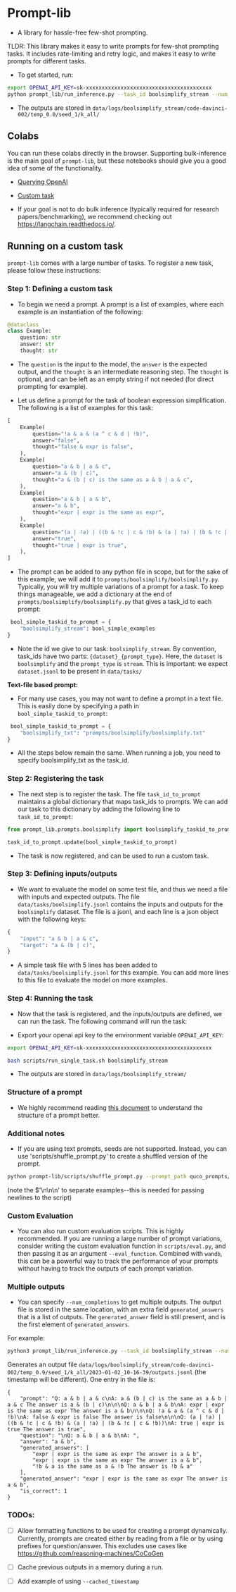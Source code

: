 # Prompt-lib

- A library for hassle-free few-shot prompting.

TLDR: This library makes it easy to write prompts for few-shot prompting tasks. It includes rate-limiting and retry logic, and makes it easy to write prompts for different tasks.

- To get started, run:
```bash
export OPENAI_API_KEY=sk-xxxxxxxxxxxxxxxxxxxxxxxxxxxxxxxxxxxxxxxx
python prompt_lib/run_inference.py --task_id boolsimplify_stream --num_prompt_examples -1 --name boolsimplify_stream_code-davinci-002_s1 --model_name code-davinci-002 --max_tokens 600 --seed 1 --num_questions_per_thread 500 --temperature 0.0 --num_inference_examples 3 --cot_task --is_debug

```

- The outputs are stored in `data/logs/boolsimplify_stream/code-davinci-002/temp_0.0/seed_1/k_all/`


## Colabs

You can run these colabs directly in the browser. Supporting bulk-inference is the main goal of `prompt-lib`, but these notebooks should give you a good idea of some of the functionality.


* [Querying OpenAI](https://github.com/reasoning-machines/prompt-lib/blob/main/notebooks/QueryOpenAI.ipynb)

* [Custom task](https://github.com/reasoning-machines/prompt-lib/blob/main/notebooks/PromptLibCustomTask.ipynb)

- If your goal is not to do bulk inference (typically required for research papers/benchmarking), we recommend checking out https://langchain.readthedocs.io/.

## Running on a custom task

`prompt-lib` comes with a large number of tasks. To register a new task, please follow these instructions: 


### Step 1: Defining a custom task

- To begin we need a prompt. A prompt is a list of examples, where each example is an instantiation of the following:

```py
@dataclass
class Example:
    question: str
    answer: str
    thought: str
```

- The `question` is the input to the model, the `answer` is the expected output, and the `thought` is an intermediate reasoning step. The `thought` is optional, and can be left as an empty string if not needed (for direct prompting for example).

- Let us define a prompt for the task of boolean expression simplification. The following is a list of examples for this task:

```py
[
    Example(
        question="!a & a & (a ^ c & d | !b)",
        answer="false",
        thought="false & expr is false",
    ),
    Example(
        question="a & b | a & c",
        answer="a & (b | c)",
        thought="a & (b | c) is the same as a & b | a & c",
    ),
    Example(
        question="a & b | a & b",
        answer="a & b",
        thought="expr | expr is the same as expr",
    ),
    Example(
        question="(a | !a) | ((b & !c | c & !b) & (a | !a) | (b & !c | c & !b))",
        answer="true",
        thought="true | expr is true",
    ),
]
```

- The prompt can be added to any python file in scope, but for the sake of this example, we will add it to `prompts/boolsimplify/boolsimplify.py`. Typically, you will try multiple variations of a prompt for a task.
 To keep things manageable, we add a dictionary at the end of `prompts/boolsimplify/boolsimplify.py` that gives a task_id to each prompt:

```py
 bool_simple_taskid_to_prompt = {
    "boolsimplify_stream": bool_simple_examples
}
```

- Note the id we give to our task: `boolsimplify_stream`. By convention, task_ids have two parts: `{dataset}_{prompt_type}`. Here, the `dataset` is `boolsimplify` and the `prompt_type` is `stream`.  This is important: we expect `dataset.jsonl` to be present in `data/tasks/`


**Text-file based prompt:**
- For many use cases, you may not want to define a prompt in a text file. This is easily done by specifying a path in `bool_simple_taskid_to_prompt`:

```py
 bool_simple_taskid_to_prompt = {
    "boolsimplify_txt": "prompts/boolsimplify/boolsimplify.txt"
}
```

- All the steps below remain the same. When running a job, you need to specify boolsimplify_txt as the task_id.

### Step 2: Registering the task

- The next step is to register the task. The file `task_id_to_prompt` maintains a global dictionary that maps task_ids to prompts. We can add our task to this dictionary by adding the following line to `task_id_to_prompt`:

```py
from prompt_lib.prompts.boolsimplify import boolsimplify_taskid_to_prompt

task_id_to_prompt.update(bool_simple_taskid_to_prompt)
```

- The task is now registered, and can be used to run a custom task.


### Step 3: Defining inputs/outputs

- We want to evaluate the model on some test file, and thus we need a file with inputs and expected outputs. The file `data/tasks/boolsimplify.jsonl` contains the inputs and outputs for the `boolsimplify` dataset. The file is a jsonl, and each line is a json object with the following keys:

```py
{
    "input": "a & b | a & c",
    "target": "a & (b | c)",
}
```

- A simple task file with 5 lines has been added to `data/tasks/boolsimplify.jsonl` for this example. You can add more lines to this file to evaluate the model on more examples.


### Step 4: Running the task


- Now that the task is registered, and the inputs/outputs are defined, we can run the task. The following command will run the task:

- Export your openai api key to the environment variable `OPENAI_API_KEY`:

```bash
export OPENAI_API_KEY=sk-xxxxxxxxxxxxxxxxxxxxxxxxxxxxxxxxxxxxxxxx
```


```bash
bash scripts/run_single_task.sh boolsimplify_stream
```


- The outputs are stored in `data/logs/boolsimplify_stream/`



### Structure of a prompt

- We highly recommend reading [this document](docs/prompt.md) to understand the structure of a prompt better.

### Additional notes

- If you are using text prompts, seeds are not supported. Instead, you can use 'scripts/shuffle_prompt.py' to create a shuffled version of the prompt.

```bash
python prompt-lib/scripts/shuffle_prompt.py --prompt_path quco_prompts/gsm/function_with_comments.txt --seeds 1 2 3 --example_sep $'\n\n\n'
```

(note the $'\n\n\n' to separate examples--this is needed for passing newlines to the script)


### Custom Evaluation

- You can also run custom evaluation scripts. This is highly recommended. If you are running a large number of prompt variations, consider writing the custom evaluation function in `scripts/eval.py`, and then passing it as an argument `--eval_function`. Combined with `wandb`, this can be a powerful way to track the performance of your prompts without having to track the outputs of each prompt variation.


### Multiple outputs

- You can specify `--num_completions` to get multiple outputs. The output file is stored in the same location, with an extra field `generated_answers` that is a list of outputs. The `generated_answer` field is still present, and is the first element of `generated_answers`.

For example:

```sh
python3 prompt_lib/run_inference.py --task_id boolsimplify_stream --num_prompt_examples -1 --name boolsimplify_stream_code-davinci-002_s1 --model_name code-davinci-002 --max_tokens 600 --seed 1 --num_questions_per_thread 500 --temperature 0.9 --num_inference_examples 3 --cot_task --is_debug --num_completions 3
```

Generates an output file `data/logs/boolsimplify_stream/code-davinci-002/temp_0.9/seed_1/k_all/2023-01-02_10-16-39/outputs.jsonl` (the timestamp will be different). One entry in the file is:

```
{
    "prompt": "Q: a & b | a & c\nA: a & (b | c) is the same as a & b | a & c The answer is a & (b | c)\n\n\nQ: a & b | a & b\nA: expr | expr is the same as expr The answer is a & b\n\n\nQ: !a & a & (a ^ c & d | !b)\nA: false & expr is false The answer is false\n\n\nQ: (a | !a) | ((b & !c | c & !b) & (a | !a) | (b & !c | c & !b))\nA: true | expr is true The answer is true",
    "question": "\nQ: a & b | a & b\nA: ",
    "answer": "a & b",
    "generated_answers": [
        "expr | expr is the same as expr The answer is a & b",
        "expr | expr is the same as expr The answer is a & b",
        "!b & a is the same as a & !b The answer is !b & a"
    ],
    "generated_answer": "expr | expr is the same as expr The answer is a & b",
    "is_correct": 1
}
```


### TODOs:

- [ ] Allow formatting functions to be used for creating a prompt dynamically. Currently, prompts are created either by reading from a file or by using prefixes for question/answer. This excludes use cases like https://github.com/reasoning-machines/CoCoGen

- [ ] Cache previous outputs in a memory during a run.

- [ ] Add example of using `--cached_timestamp`
